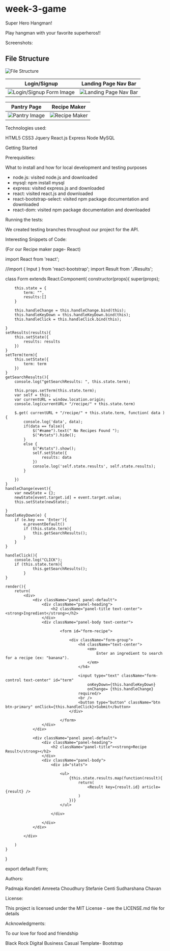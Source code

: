 # week-3-game

Super Hero Hangman!

Play hangman with your favorite superheros!!

Screenshots:

File Structure
--------------

![File Structure](/readme-images/file_structure.JPG?raw=true"superhero_hangman_screen_01.png") 

Login/Signup | Landing Page Nav Bar
-------------|---------------------
![Login/Signup Form Image](/readme_images/sign-in.jpg?raw=true"sign-in.jpg") | ![Landing Page Nav Bar](/readme_images/landing.jpg?raw=true"landing.jpg")

Pantry Page | Recipe Maker
-------------|---------------------
![Pantry Image](/readme_images/pantry.jpg?raw=true"pantry.jpg") | ![Recipe Maker](/readme_images/recipemaker.JPG?raw=true"recipemaker.JPG")


Technologies used:

HTML5
CSS3
Jquery
React.js
Express
Node
MySQL

Getting Started

Prerequisities:

What to install and how for local development and testing purposes

- node.js: visited node.js and downloaded
- mysql: npm install mysql
- express: visited express.js and downloaded
- react: visited react.js and downloaded
- react-bootstrap-select: visited npm package documentation and downloaded
- react-dom: visited npm package documentation and downloaded


Running the tests:

We created testing branches throughout our project for the API. 


Interesting Snippets of Code:

(For our Recipe maker page- React)

import React from 'react';

//import { Input } from 'react-bootstrap';
import Result from './Results';

class Form extends React.Component{
	constructor(props){
		super(props);

		this.state = {
			term: "",
			results:[]
		}
		
		this.handleChange = this.handleChange.bind(this);
		this.handleKeyDown = this.handleKeyDown.bind(this);
		this.handleClick = this.handleClick.bind(this);

	}
	setResults(results){
		this.setState({
			results: results
		})
	}
	setTerm(term){
		this.setState({
			term: term
		})
	}
	getSearchResults(){
		console.log("getSearchResults: ", this.state.term);

		this.props.setTerm(this.state.term);
		var self = this;
		var currentURL = window.location.origin;
		console.log(currentURL+ "/recipe/" + this.state.term)

		$.get( currentURL + "/recipe/" + this.state.term, function( data ) {
			console.log('data', data);
			if(data == false){
				$("#name").text(" No Recipes Found ");
				$("#stats").hide();
			}
			else {
				$("#stats").show();
				self.setState({
              		results: data
            	})
            	console.log('self.state.results', self.state.results);
			}
			
		})
	}
	handleChange(event){
		var newState = {};
		newState[event.target.id] = event.target.value;
		this.setState(newState);
		
	}
	handleKeyDown(e) {
		if (e.key === 'Enter'){
			e.preventDefault()
			if (this.state.term){
      			this.getSearchResults();
      		}
    	}
  	}
	
	handleClick(){
		console.log("CLICK");
		if (this.state.term){
      			this.getSearchResults();
      		}	
	}	

	render(){
		return(
			<div>
				<div className="panel panel-default">
					<div className="panel-heading">
						<h2 className="panel-title text-center"><strong>Ingredient</strong></h2>
					</div>
					<div className="panel-body text-center">

							<form id="form-recipe">

								<div className="form-group">
									<h4 className="text-center">
										<em>
											Enter an ingredient to search for a recipe (ex: "banana").
										</em>
									</h4>
					
									<input type="text" className="form-control text-center" id="term" 
										onKeyDown={this.handleKeyDown} 
										onChange= {this.handleChange} 
									required/>
									<br />
									<button type="button" className="btn btn-primary" onClick={this.handleClick}>Submit</button>
								</div>

							</form>
					</div>
				</div>

				<div className="panel panel-default">
					<div className="panel-heading">
						<h2 className="panel-title"><strong>Recipe Result</strong></h2>
					</div>
					<div className="panel-body">
						<div id="stats">

							<ul>
								{this.state.results.map(function(result){
									return(
										<Result key={result.id} article={result} />
									)
								})}
							</ul>

						</div>
						
					</div>
				</div>

			</div>

		)
	}
}

export default Form;


Authors:

Padmaja Kondeti
Amreeta Choudhury
Stefanie Centi
Sudharshana Chavan

License:

This project is licensed under the MIT License - see the LICENSE.md file for details

Acknowledgments:

To our love for food and friendship

Black Rock Digital Business Casual Template- Bootstrap

